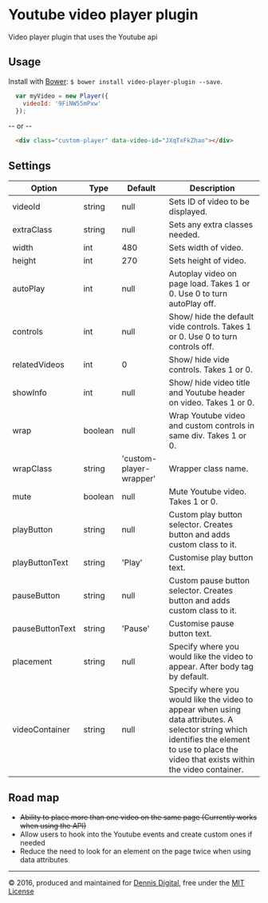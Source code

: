 # Youtube video player plugin
Video player plugin that uses the Youtube api

## Usage

Install with [Bower](http://bower.io): `$ bower install video-player-plugin --save`.

```javascript
  var myVideo = new Player({
    videoId: '9FiNW55mPxw'
  });
```

-- or --

```HTML
  <div class="custom-player" data-video-id="JXqTxFkZhao"></div>
```

## Settings

Option | Type | Default | Description
------ | ---- | ------- | -----------
videoId | string | null | Sets ID of video to be displayed.
extraClass | string | null | Sets any extra classes needed.
width | int | 480 | Sets width of video.
height | int | 270 | Sets height of video.
autoPlay | int | null | Autoplay video on page load. Takes 1 or 0. Use 0 to turn autoPlay off.
controls | int | null | Show/ hide the default vide controls. Takes 1 or 0. Use 0 to turn controls off.
relatedVideos | int | 0 | Show/ hide vide controls. Takes 1 or 0.
showInfo | int | null | Show/ hide video title and Youtube header on video. Takes 1 or 0.
wrap | boolean | null | Wrap Youtube video and custom controls in same div. Takes 1 or 0.
wrapClass | string | 'custom-player-wrapper' | Wrapper class name.
mute | boolean | null | Mute Youtube video. Takes 1 or 0.
playButton | string | null | Custom play button selector. Creates button and adds custom class to it.
playButtonText | string | 'Play' | Customise play button text.
pauseButton | string | null | Custom pause button selector. Creates button and adds custom class to it.
pauseButtonText | string | 'Pause' | Customise pause button text.
placement | string | null | Specify where you would like the video to appear. After body tag by default.
videoContainer | string | null | Specify where you would like the video to appear when using data attributes. A selector string which identifies the element to use to place the video that exists within the video container.


## Road map

- ~~Ability to place more than one video on the same page
    (Currently works when using the API)~~
- Allow users to hook into the Youtube events and create custom ones if needed
- Reduce the need to look for an element on the page twice when using data attributes

---
&copy; 2016, produced and maintained for [Dennis Digital][dennis], free under the [MIT License][license]


[license]:https://raw.githubusercontent.com/matt3188/video-player-plugin/master/LICENSE
[dennis]:http://www.dennis.co.uk/